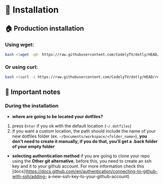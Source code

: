 # 🚀 Installation

## 🏠 Production installation

### Using wget:

```bash
bash <(wget -qO- https://raw.githubusercontent.com/CodelyTV/dotly/HEAD/restorer)
```

### Or using curl:

```bash
bash <(curl -s https://raw.githubusercontent.com/CodelyTV/dotly/HEAD/restorer)
```

## 😬 Important notes
### During the installation
- **where are going to be located your dotfiles?**
1. press `Enter` if you ok with the default location (`~/.dotfiles`)
2. if you want a custom location, the path should include the name of your new dotfiles folder (ex.
`~/Documents/workspace/<folder_name>`), **you don't need to create it manually, if you do that, you'll get a .back folder of your 
empty folder**
- **selecting authentication method**
if you are going to clone your repo using the **Other git alternative**, before this, you need to create an ssh key and it to your 
github account. For more information check this [docs](https://docs.github.com/en/authentication/connecting-to-github-with-ssh/adding- 
a-new-ssh-key-to-your-github-account)